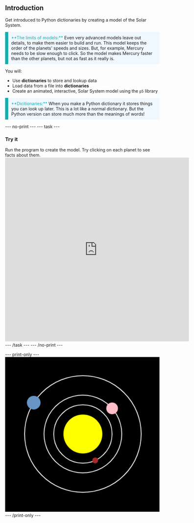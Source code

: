## Introduction

Get introduced to Python dictionaries by creating a model of the Solar System.

<p style="border-left: solid; border-width:10px; border-color: #0faeb0; background-color: aliceblue; padding: 10px;">
<span style="color: #0faeb0">**The limits of models:**</span> Even very advanced models leave out details, to make them easier to build and run. This model keeps the order of the planets' speeds and sizes. But, for example, Mercury needs to be slow enough to click. So the model makes Mercury faster than the other planets, but not as fast as it really is.
</p>

You will:
 - Use **dictionaries** to store and lookup data
 - Load data from a file into **dictionaries**
 - Create an animated, interactive, Solar System model using the `p5` library

<p style="border-left: solid; border-width:10px; border-color: #0faeb0; background-color: aliceblue; padding: 10px;">
<span style="color: #0faeb0">**Dicitionaries:**</span> When you make a Python dictionary it stores things you can look up later. This is a lot like a normal dictionary. But the Python version can store much more than the meanings of words!
</p>

--- no-print ---
--- task ---
### Try it
<div style="display: flex; flex-wrap: wrap">
<div style="flex-basis: 175px; flex-grow: 1">  
Run the program to create the model. Try clicking on each planet to see facts about them.
</div>
<div class="trinket">
<iframe src="https://trinket.io/embed/python/33d830b0ce?outputOnly=true&runOption=run" width="600" height="600" frameborder="0" marginwidth="0" marginheight="0" allowfullscreen></iframe>
</div>
</div>
--- /task ---
--- /no-print ---

--- print-only ---
![Completed project](images/completed_preview.png)
--- /print-only ---